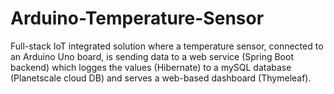 # Arduino-Temperature-Sensor
Full-stack IoT integrated solution where a temperature sensor, connected to an Arduino Uno board, is sending data to a web service (Spring Boot backend) which logges the values (Hibernate) to a mySQL database (Planetscale cloud DB) and serves a web-based dashboard (Thymeleaf).
